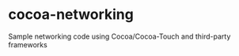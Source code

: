 cocoa-networking
================

Sample networking code using Cocoa/Cocoa-Touch and third-party frameworks

